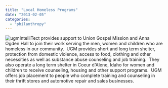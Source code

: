 ```yaml
---
title: "Local Homeless Programs"
date: "2013-02-05"
categories: 
  - "philanthropy"
---
```


![ugm](/wp-content/uploads/2015/01/ugm.jpg)IntelliTect provides support to Union Gospel Mission and Anna Ogden Hall to join their work serving the men, women and children who are homeless in our community.  UGM provides short and long term shelter, protection from domestic violence, access to food, clothing and other necessities as well as substance abuse counseling and job training.  They also operate a long term shelter in Coeur d'Alene, Idaho for women and children to receive counseling, housing and other support programs.  UGM offers job placement to people who complete training and counseling in their thrift stores and automotive repair and sales businesses.
